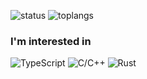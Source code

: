 ![status](https://github-readme-stats.vercel.app/api?username=lshqqytiger&show_icons=true)
![toplangs](https://github-readme-stats.vercel.app/api/top-langs/?username=lshqqytiger)
<br>

### I'm interested in

<img alt="TypeScript" src="https://img.shields.io/badge/TypeScript-%23323330.svg?style=flat-square&logo=TypeScript&logoColor=%23F7DF1E"/>
<img alt="C/C++" src="https://img.shields.io/badge/C/C++-%2300599C.svg?style=flat-square&logo=cplusplus&logoColor=white"/>
<img alt="Rust" src="https://img.shields.io/badge/Rust-%2314354C.svg?style=flat-square&logo=Rust&logoColor=white"/>
